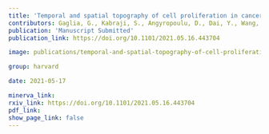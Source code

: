 ```yaml
---
title: 'Temporal and spatial topography of cell proliferation in cancer.'
contributors: Gaglia, G., Kabraji, S., Angyropoulu, D., Dai, Y., Wang, S., Bergholz, J., Coy, S., Lin, J.-R., ... Santagata, P. (2021).'
publication: 'Manuscript Submitted'
publication_link: https://doi.org/10.1101/2021.05.16.443704

image: publications/temporal-and-spatial-topography-of-cell-proliferation-in-cancer.PNG

group: harvard

date: 2021-05-17

minerva_link:
rxiv_link: https://doi.org/10.1101/2021.05.16.443704
pdf_link:
show_page_link: false
---
```

